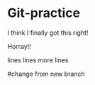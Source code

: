 # Git-practice

I think I finally got this right!

Horray!!

lines
lines
more lines

#change from new branch
